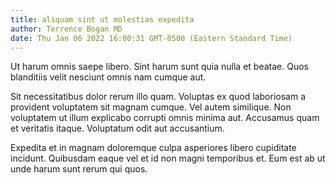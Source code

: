```yaml
---
title: aliquam sint ut molestias expedita
author: Terrence Bogan MD
date: Thu Jan 06 2022 16:00:31 GMT-0500 (Eastern Standard Time)
---
```

Ut harum omnis saepe libero. Sint harum sunt quia nulla et beatae. Quos blanditiis velit nesciunt omnis nam cumque aut.

 Sit necessitatibus dolor rerum illo quam. Voluptas ex quod laboriosam a provident voluptatem sit magnam cumque. Vel autem similique. Non voluptatem ut illum explicabo corrupti omnis minima aut. Accusamus quam et veritatis itaque. Voluptatum odit aut accusantium.

 Expedita et in magnam doloremque culpa asperiores libero cupiditate incidunt. Quibusdam eaque vel et id non magni temporibus et. Eum est ab ut unde harum sunt rerum qui quos.